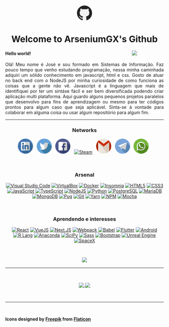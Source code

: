 <a href="#"><p align="center"><img width="48px" src="./icons/github.svg" alt="Github" /></p></a>
<h1 align="center">Welcome to ArseniumGX's Github </h1>
<a href="#"><img align="right" width="20%" src="https://media.giphy.com/media/CEHtFH3rJ6xdhBUKIT/giphy.gif"/></a>

<h4>Hello world!</h4>

<p align="justify">
   Olá!
   Meu nome é José e sou formado em Sistemas de Informação. Faz pouco tempo que venho estudando programação, nessa minha caminhada adquiri um sólido conhecimento em javascript, html e css. Gosto de atuar no back end com o NodeJS por minha curiosidade de como funciona as coisas que a gente não vê. Javascript é a linguagem que mais de identifiquei por ter um sintáxe fácil e ser bem diversificada podendo criar aplicação multi plataforma. Aqui guardo alguns pequenos projetos paralelos que desenvolvo para fins de aprendizagem ou mesmo para ter códigos prontos para algum caso que seja aplicável. Sinta-se à vontade para colaborar em alguma coisa ou usar algum repositório para algum fim.
</p>

---

<h3 align="center">Networks</h3>

<p align="center">
   <a href="https://www.linkedin.com/in/arseniumgx" target="_blank"><img width="48px" src="./icons/linkedin.svg" alt="Linkedin" /></a> &nbsp;   
   <a href="https://twitter.com/arseniumgx" target="_blank"><img width="48px" src="./icons/twitter.svg" alt="Twitter" /></a> &nbsp;
   <a href="https://www.facebook.com/arseniumgx" target="_blank"><img width="48px" src="./icons/facebook.svg" alt="Facebook" /></a> &nbsp;
   <a href="https://steamcommunity.com/profiles/76561198144096375/" target="_blank"><img width="48px" src="https://store.steampowered.com/favicon.ico" alt="Steam" /></a> &nbsp;
   <a href="mailto:8glibibag@relay.firefox.com" target="_blank"><img width="48px" src="./icons/gmail.svg" alt="Gmail" /></a> &nbsp;
   <a href="http://t.me/ArseniumGX" target="_blank"><img width="48px" src="./icons/telegram.svg" alt="Telegram" /></a> &nbsp;
   <a href="https://wa.me/message/6PYCIZE4G3ABC1" target="_blank"><img width="48px" src="./icons/whatsapp.svg" alt="Whatsapp" /></a> &nbsp;
</p>

<br>

<h3 align="center">Arsenal</h3>

<p align="center">
   <a href="#"><img src="https://img.shields.io/badge/VS_Code-007ACC?style=for-the-badge&logo=visual-studio-code&logoColor=white" alt="Visual Studio Code" /></a>
   <a href="#"><img src="https://img.shields.io/badge/virtualbox-183A61?style=for-the-badge&logo=virtualbox&logoColor=white" alt="VirtualBox" /></a>
   <a href="#"><img src="https://img.shields.io/badge/Docker-2496ED?style=for-the-badge&logo=docker&logoColor=black" alt="Docker" /></a>
   <a href="#"><img src="https://img.shields.io/badge/insomnia-5849BE?style=for-the-badge&logo=insomnia&logoColor=black" alt="Insomnia" /></a>
   <a href="#"><img src="https://img.shields.io/badge/HTML5-E34F26?style=for-the-badge&logo=html5&logoColor=white" alt="HTML5" /></a>
   <a href="#"><img src="https://img.shields.io/badge/CSS3-1572B6?style=for-the-badge&logo=css3&logoColor=white" alt="CSS3" /></a>
   <a href="#"><img src="https://img.shields.io/badge/JavaScript-F7DF1E?style=for-the-badge&logo=javascript&logoColor=black" alt="JavaScript" /></a>
   <a href="#"><img src="https://img.shields.io/badge/TypeScript-3178C6?style=for-the-badge&logo=typescript&logoColor=white" alt="TypeScript" /></a>
   <a href="#"><img src="https://img.shields.io/badge/NodeJS-339933?style=for-the-badge&logo=nodedotjs&logoColor=black"  alt="NodeJS" /></a>
   <a href="#"><img src="https://img.shields.io/badge/Python-3776AB?style=for-the-badge&logo=python&logoColor=black" alt="Python" /></a>
   <a href="#"><img src="https://img.shields.io/badge/Postgresql-4169E1?style=for-the-badge&logo=postgresql&logoColor=black" alt="PostgreSQL" /></a>
   <a href="#"><img src="https://img.shields.io/badge/mariadb-003545?style=for-the-badge&logo=mariadb&logoColor=black" alt="MariaDB" /></a>
   <a href="#"><img src="https://img.shields.io/badge/mongodb-47A248?style=for-the-badge&logo=mongodb&logoColor=black" alt="MongoDB" /></a>
   <a href="#"><img src="https://img.shields.io/badge/Pugs-A86454?style=for-the-badge&logo=pug&logoColor=black" alt="Pug" /></a>
   <a href="#"><img src="https://img.shields.io/badge/git-F05032?style=for-the-badge&logo=git&logoColor=white" alt="Git" /></a>
   <a href="#"><img src="https://img.shields.io/badge/yarn-2C8EBB?style=for-the-badge&logo=yarn&logoColor=white" alt="Yarn" /></a>
   <a href="#"><img src="https://img.shields.io/badge/npm-CB3837?style=for-the-badge&logo=npm&logoColor=black" alt="NPM" /></a>
   <a href="#"><img src="https://img.shields.io/badge/mocha-8D6748?style=for-the-badge&logo=mocha&logoColor=white" alt="Mocha" /></a>
</p>

<br>

<h3 align="center">Aprendendo e interesses</h3>

<p align="center">
   <a href="#"><img src="https://img.shields.io/badge/React-61DAFB?style=for-the-badge&logo=react&logoColor=black" alt="React" /></a>
   <a href="#"><img src="https://img.shields.io/badge/Vuejs-4FC08D?style=for-the-badge&logo=vuedotjs&logoColor=black" alt="VueJS" /></a>
   <a href="#"><img src="https://img.shields.io/badge/nextjs-000000?style=for-the-badge&logo=nextdotjs&logoColor=white" alt="Next.JS" /></a>
   <a href="#"><img src="https://img.shields.io/badge/webpack-8DD6F9?style=for-the-badge&logo=webpack&logoColor=black" alt="Webpack" /></a>
   <a href="#"><img src="https://img.shields.io/badge/babel-F9DC3E?style=for-the-badge&logo=babel&logoColor=black" alt="Babel" /></a>
   <a href="#"><img src="https://img.shields.io/badge/flutter-02569B?style=for-the-badge&logo=flutter&logoColor=black" alt="Flutter" /></a>
   <a href="#"><img src="https://img.shields.io/badge/android-3DDC84?style=for-the-badge&logo=android&logoColor=black" alt="Android" /></a>
   <a href="#"><img src="https://img.shields.io/badge/r-276DC3?style=for-the-badge&logo=r&logoColor=black" alt="R Lang" /></a>
   <a href="#"><img src="https://img.shields.io/badge/anaconda-44A833?style=for-the-badge&logo=anaconda&logoColor=black" alt="Anaconda" /></a>
   <a href="#"><img src="https://img.shields.io/badge/scipy-8CAAE6?style=for-the-badge&logo=scipy&logoColor=black" alt="SciPy" /></a>
   <a href="#"><img src="https://img.shields.io/badge/sass-CC6699?style=for-the-badge&logo=sass&logoColor=white" alt="Sass" /></a>
   <a href="#"><img src="https://img.shields.io/badge/bootstrap-7952B3?style=for-the-badge&logo=bootstrap&logoColor=white" alt="Bootstrap" /></a>
   <a href="#"><img src="https://img.shields.io/badge/unreal_engine-313131?style=for-the-badge&logo=unreal-engine&logoColor=white" alt="Unreal Engine" /></a>
   <a href="#"><img src="https://img.shields.io/badge/spacex-000000?style=for-the-badge&logo=spacex&logoColor=white" alt="SpaceX" /></a>   
</p>

<br>
<!--
<p align="center">
   https://img.shields.io/badge/bootstrap-7952B3?style=for-the-badge&logo=bootstrap&logoColor=white
   <a href="https://www.linkedin.com/in/arseniumgx" target="_blank"><img src="https://img.shields.io/badge/Linkedin-0A66C2?style=social&logo=linkedin&logoColor=0A66C2" alt="Linkedin" /></a> &nbsp;   
   <a href="https://twitter.com/arseniumgx" target="_blank"><img width="48px" src="./icons/twitter.svg" alt="Twitter" /></a> &nbsp;
   <a href="https://www.facebook.com/arseniumgx" target="_blank"><img width="48px" src="./icons/facebook.svg" alt="Facebook" /></a> &nbsp;
   <a href="https://steamcommunity.com/profiles/76561198144096375/" target="_blank"><img width="48px" src="https://store.steampowered.com/favicon.ico" alt="Steam" /></a> &nbsp;
   <a href="mailto:8glibibag@relay.firefox.com" target="_blank"><img width="48px" src="./icons/gmail.svg" alt="Gmail" /></a> &nbsp;
   <a href="http://t.me/ArseniumGX" target="_blank"><img width="48px" src="./icons/telegram.svg" alt="Telegram" /></a> &nbsp;
   <a href="https://wa.me/message/6PYCIZE4G3ABC1" target="_blank"><img width="48px" src="./icons/whatsapp.svg" alt="Whatsapp" /></a> &nbsp;
</p>
-->


<p align="center">
   <img width="400px" src="https://media.giphy.com/media/Ah3zHH7hvsSB2/giphy.gif" />
</p>

---





<br>





<p align="center">
   <a href="#">
      <img height=180px align="center" src="https://github-readme-stats.vercel.app/api?username=arseniumgx&show_icons=true&theme=midnight-purple&custom_title=ArseniumGX's+Github+stats" />
   </a>
   <a href="#">
      <img height=180px align="center" src="https://github-readme-stats.vercel.app/api/top-langs/?username=arseniumgx&layout=compact&theme=midnight-purple" />
   </a>
</p>

<br>

---

<br>

<strong>Icons designed by <a href="https://www.freepik.com" target="_blank" title="Freepik">Freepik</a> from <a href="https://www.flaticon.com/" target="_blank" title="Flaticon">Flaticon</a></strong>


<!---  **************************************************************************************************************************************************  --->
